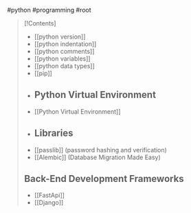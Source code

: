 #python #programming #root 

> [!Contents]
>- [[python version]]
>- [[python indentation]]
>- [[python comments]]
>- [[python variables]]
>- [[python data types]]
>- [[pip]]
>- ## Python Virtual Environment
>- [[Python Virtual Environment]]
>- ## Libraries
>- [[passlib]] (password hashing and verification)
>- [[Alembic]] (Database Migration Made Easy)
>## Back-End Development Frameworks
>- [[FastApi]]
>- [[Django]]
 

